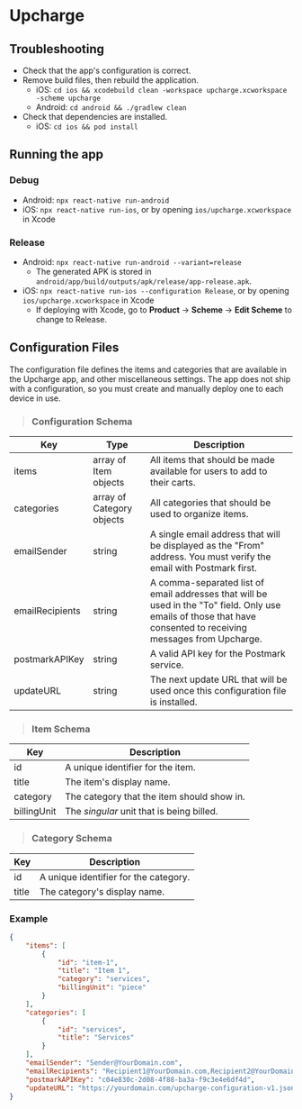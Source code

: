 # Upcharge

## Troubleshooting

- Check that the app's configuration is correct.
- Remove build files, then rebuild the application.
   - iOS: `cd ios && xcodebuild clean -workspace upcharge.xcworkspace -scheme upcharge`
   - Android: `cd android && ./gradlew clean`
- Check that dependencies are installed.
   - iOS: `cd ios && pod install`

## Running the app

### Debug

- Android: `npx react-native run-android`
- iOS: `npx react-native run-ios`, or by opening `ios/upcharge.xcworkspace` in Xcode

### Release

- Android: `npx react-native run-android --variant=release`
   - The generated APK is stored in `android/app/build/outputs/apk/release/app-release.apk`.
- iOS: `npx react-native run-ios --configuration Release`, or by opening `ios/upcharge.xcworkspace` in Xcode
   - If deploying with Xcode, go to **Product** → **Scheme** → **Edit Scheme** to change to Release.

## Configuration Files

The configuration file defines the items and categories that are available in the Upcharge app, and other miscellaneous settings. The app does not ship with a configuration, so you must create and manually deploy one to each device in use.

> ### Configuration Schema

| **Key**         | **Type**                  | **Description**                                                                                                                                                  |
| --------------- | ------------------------- | ---------------------------------------------------------------------------------------------------------------------------------------------------------------- |
| items           | array of Item objects     | All items that should be made available for users to add to their carts.                                                                                         |
| categories      | array of Category objects | All categories that should be used to organize items.                                                                                                            |
| emailSender     | string                    | A single email address that will be displayed as the "From" address. You must verify the email with Postmark first.                                              |
| emailRecipients | string                    | A comma-separated list of email addresses that will be used in the "To" field. Only use emails of those that have consented to receiving messages from Upcharge. |
| postmarkAPIKey  | string                    | A valid API key for the Postmark service.                                                                                                                        |
| updateURL       | string                    | The next update URL that will be used once this configuration file is installed.                                                                                 |

> ### Item Schema

| **Key**     | **Description**                            |
| ----------- | ------------------------------------------ |
| id          | A unique identifier for the item.          |
| title       | The item's display name.                   |
| category    | The category that the item should show in. |
| billingUnit | The *singular* unit that is being billed.  |

> ### Category Schema

| Key   | Description                           |
| ----- | ------------------------------------- |
| id    | A unique identifier for the category. |
| title | The category's display name.          |

### Example

```json
{
    "items": [
        {
            "id": "item-1",
            "title": "Item 1",
            "category": "services",
            "billingUnit": "piece"
        }
    ],
    "categories": [
        {
            "id": "services",
            "title": "Services"
        }
    ],
    "emailSender": "Sender@YourDomain.com",
    "emailRecipients": "Recipient1@YourDomain.com,Recipient2@YourDomain.com",
    "postmarkAPIKey": "c04e830c-2d08-4f88-ba3a-f9c3e4e6df4d",
    "updateURL": "https://yourdomain.com/upcharge-configuration-v1.json"
}
```

